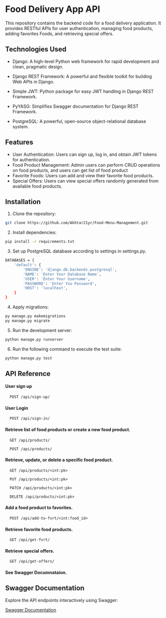 # Food Delivery App API

This repository contains the backend code for a food delivery application. It provides RESTful APIs for user authentication, managing food products, adding favorites Foods, and retrieving special offers.

## Technologies Used

- Django: A high-level Python web framework for rapid development and clean, pragmatic design.
- Django REST Framework: A powerful and flexible toolkit for building Web APIs in Django.
- Simple JWT: Python package for easy JWT handling in Django REST Framework.

- PyYASG: Simplifies Swagger documentation for Django REST Framework.

- PostgreSQL: A powerful, open-source object-relational database system.

## Features

- User Authentication: Users can sign up, log in, and obtain JWT tokens for authentication.
- Food Product Management: Admin users can perform CRUD operations on food products,
and users can get list of food product
- Favorite Foods: Users can add and view their favorite food products.
- Special Offers: Users can view special offers randomly generated from available food products.

## Installation

1. Clone the repository:

```bash
git clone https://github.com/Akhtar21yr/Food-Menu-Management.git
```
2. Install dependencies:

```bash
pip install -r requirements.txt
```

3. Set up PostgreSQL database according to settings in settings.py.
```bash
DATABASES = {
    'default': {
        'ENGINE': 'django.db.backends.postgresql',
        'NAME': 'Enter Your Database Name',
        'USER': 'Enter Your Username',
        'PASSWORD': 'Enter You Password',
        'HOST': 'localhost',  
    }
}
```

4. Apply migrations:
```bash 
py manage.py makemigrations
py manage.py migrate  
```
5. Run the development server:
```bash
python manage.py runserver
```

6. Run the following command to execute the test suite:
```bash
python manage.py test
```


## API Reference

#### User sign up

```http
  POST /api/sign-up/
```

#### User Login

```http
  POST /api/sign-in/
```

####  Retrieve list of food products or create a new food product.

```http
  GET /api/products/
```
```http
  POST /api/products/
```

#### Retrieve, update, or delete a specific food product.

```http
  GET /api/products/<int:pk>
```
```http
  PUT /api/products/<int:pk>
```
```http
  PATCH /api/products/<int:pk>
```
```http
  DELETE /api/products/<int:pk>
```

#### Add a food product to favorites.

```http
  POST /api/add-to-fvrt/<int:food_id>
```

#### Retrieve favorite food products.

```http
  GET /api/get-fvrt/
```

#### Retrieve special offers.

```http
  GET /api/get-offers/
```
#### See Swagger Documnataion.

## Swagger Documentation

Explore the API endpoints interactively using Swagger:

[Swagger Documentation](http://127.0.0.1:8000/swagger/)




